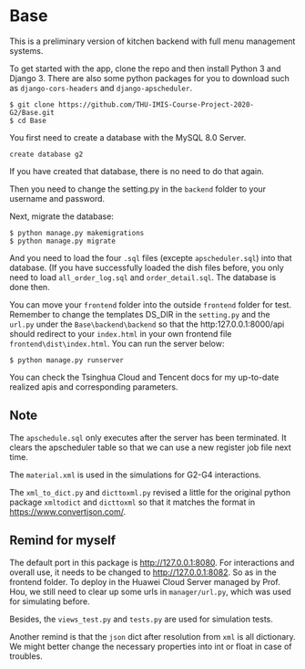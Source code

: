 # Base
This is a preliminary version of kitchen backend with full menu management systems.

To get started with the app, clone the repo and then install Python 3 and Django 3. There are also some python packages for you to download such as ```django-cors-headers``` and ```django-apscheduler```.

```
$ git clone https://github.com/THU-IMIS-Course-Project-2020-G2/Base.git
$ cd Base
```
You first need to create a database with the MySQL 8.0 Server.

```
create database g2
```

If you have created that database, there is no need to do that again.

Then you need to change the setting.py in the ```backend``` folder to your username and password.

Next, migrate the database:

```
$ python manage.py makemigrations
$ python manage.py migrate
```
And you need to load the four ```.sql``` files (excepte ```apscheduler.sql```) into that database. (If you have successfully loaded the dish files before, you only need to load ```all_order_log.sql``` and ```order_detail.sql```. The database is done then.

You can move your ```frontend``` folder into the outside ```frontend``` folder for test. Remember to change the templates DS_DIR in the ```setting.py``` and the ```url.py``` under the ```Base\backend\backend``` so that the http:127.0.0.1:8000/api should redirect to your ```index.html``` in your own frontend file  ```frontend\dist\index.html```. You can run the server below:
```
$ python manage.py runserver 
```

You can check the Tsinghua Cloud and Tencent docs for my up-to-date realized apis and corresponding parameters.

## Note
The ```apschedule.sql``` only executes after the server has been terminated. It clears the apscheduler table so that we can use a new register job file next time.

The ```material.xml``` is used in the simulations for G2-G4 interactions.

The ```xml_to_dict.py``` and ```dicttoxml.py``` revised a little for the original python package ```xmltodict``` and ```dicttoxml``` so that it matches the format in https://www.convertjson.com/.

## Remind for myself 
The default port in this package is http://127.0.0.1:8080. For interactions and overall use, it needs to be changed to http://127.0.0.1:8082. So as in the frontend folder. To deploy in the Huawei Cloud Server managed by Prof. Hou, we still need to clear up some urls in ```manager/url.py```, which was used for simulating before.

Besides, the ```views_test.py``` and ```tests.py``` are used for simulation tests.

Another remind is that the ```json``` dict after resolution from ```xml``` is all dictionary. We might better change the necessary properties into int or float in case of troubles.